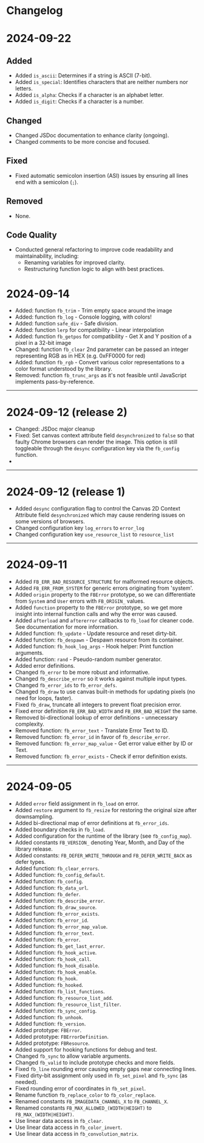 # Changelog

# 2024-09-22

## Added
- Added `is_ascii`: Determines if a string is ASCII (7-bit).
- Added `is_special`: Identifies characters that are neither numbers nor letters.
- Added `is_alpha`: Checks if a character is an alphabet letter.
- Added `is_digit`: Checks if a character is a number.

## Changed
- Changed JSDoc documentation to enhance clarity (ongoing).
- Changed comments to be more concise and focused.

## Fixed
- Fixed automatic semicolon insertion (ASI) issues by ensuring all lines end with a semicolon (`;`).

## Removed
- None. 

## Code Quality
- Conducted general refactoring to improve code readability and maintainability, including:
  - Renaming variables for improved clarity.
  - Restructuring function logic to align with best practices.

# 2024-09-14

- Added: function `fb_trim` - Trim empty space around the image
- Added: function `fb_log` - Console logging, with colors!
- Added: function `safe_div` - Safe division.
- Added: function `lerp` for compatibility - Linear interpolation
- Added: function `fb_getpos` for compatibility - Get X and Y position of a pixel in a 32-bit image
- Changed: function `fb_clear` 2nd parameter can be passed an integer representing RGB as in HEX (e.g. 0xFF0000 for red)
- Added: function `fb_rgb` - Convert various color representations to a color format understood by the library.
- Removed: function `fb_trunc_args` as it's not feasible until JavaScript implements pass-by-reference.

---

# 2024-09-12 (release 2)

- Changed: JSDoc major cleanup
- Fixed: Set canvas context attribute field `desynchronized` to `false` so that faulty Chrome browsers can render the image. This option is still toggleable through the `desync` configuration key via the `fb_config` function.
- 

---

# 2024-09-12 (release 1)

- Added `desync` configuration flag to control the Canvas 2D Context Attribute field `desynchronized` which may cause rendering issues on some versions of browsers.
- Changed configuration key `log_errors` to `error_log`
- Changed configuration key `use_resource_list` to `resource_list`

---

# 2024-09-11

- Added `FB_ERR_BAD_RESOURCE_STRUCTURE` for malformed resource objects.
- Added `FB_ERR_FROM_SYSTEM` for generic errors originating from 'system'.
- Added `origin` property to the `FBError` prototype, so we can differentiate from `System` and `User` errors with `FB_ORIGIN_` values.
- Added `function` property to the `FBError` prototype, so we get more insight into internal function calls and why the error was caused.
- Added `afterload` and `aftererror` callbacks to `fb_load` for cleaner code. See documentation for more information.
- Added function: `fb_update` - Update resource and reset dirty-bit.
- Added function: `fb_despawn` - Despawn resource from its container.
- Added function: `fb_hook_log_args` - Hook helper: Print function arguments.
- Added function: `rand` - Pseudo-random number generator.
- Added error definitions.
- Changed `fb_error` to be more robust and informative.
- Changed `fb_describe_error` so it works against multiple input types.
- Changed `fb_error_ids` to `fb_error_defs`.
- Changed `fb_draw` to use canvas built-in methods for updating pixels (no need for loops, faster).
- Fixed `fb_draw`, truncate all integers to prevent float precision error.
- Fixed error definition `FB_ERR_BAD_WIDTH` and `FB_ERR_BAD_HEIGHT` the same.
- Removed bi-directional lookup of error definitions - unnecessary complexity.
- Removed function: `fb_error_text` - Translate Error Text to ID.
- Removed function: `fb_error_id` in favor of `fb_describe_error`.
- Removed function: `fb_error_map_value` - Get error value either by ID or Text.
- Removed function: `fb_error_exists` - Check if error definition exists.

---

# 2024-09-05

- Added `error` field assignment in `fb_load` on error.
- Added `restore` argument to `fb_resize` for restoring the original size after downsampling.
- Added bi-directional map of error definitions at `fb_error_ids`.
- Added boundary checks in `fb_load`.
- Added configuration for the runtime of the library (see `fb_config_map`).
- Added constants `FB_VERSION_` denoting Year, Month, and Day of the library release.
- Added constants: `FB_DEFER_WRITE_THROUGH` and `FB_DEFER_WRITE_BACK` as defer types.
- Added function: `fb_clear_errors`.
- Added function: `fb_config_default`.
- Added function: `fb_config`.
- Added function: `fb_data_url`.
- Added function: `fb_defer`.
- Added function: `fb_describe_error`.
- Added function: `fb_draw_source`.
- Added function: `fb_error_exists`.
- Added function: `fb_error_id`.
- Added function: `fb_error_map_value`.
- Added function: `fb_error_text`.
- Added function: `fb_error`.
- Added function: `fb_get_last_error`.
- Added function: `fb_hook_active`.
- Added function: `fb_hook_call`.
- Added function: `fb_hook_disable`.
- Added function: `fb_hook_enable`.
- Added function: `fb_hook`.
- Added function: `fb_hooked`.
- Added function: `fb_list_functions`.
- Added function: `fb_resource_list_add`.
- Added function: `fb_resource_list_filter`.
- Added function: `fb_sync_config`.
- Added function: `fb_unhook`.
- Added function: `fb_version`.
- Added prototype: `FBError`.
- Added prototype: `FBErrorDefinition`.
- Added prototype: `FBResource`.
- Added support for hooking functions for debug and test.
- Changed `fb_sync` to allow variable arguments.
- Changed `fb_valid` to include prototype checks and more fields.
- Fixed `fb_line` rounding error causing empty gaps near connecting lines.
- Fixed dirty-bit assignment only used in `fb_set_pixel` and `fb_sync` (as needed).
- Fixed rounding error of coordinates in `fb_set_pixel`.
- Rename function `fb_replace_color` to `fb_color_replace`.
- Renamed constants `FB_IMAGEDATA_CHANNEL_X` to `FB_CHANNEL_X`.
- Renamed constants `FB_MAX_ALLOWED_(WIDTH|HEIGHT)` to `FB_MAX_(WIDTH|HEIGHT)`.
- Use linear data access in `fb_clear`.
- Use linear data access in `fb_color_invert`.
- Use linear data access in `fb_convolution_matrix`.
